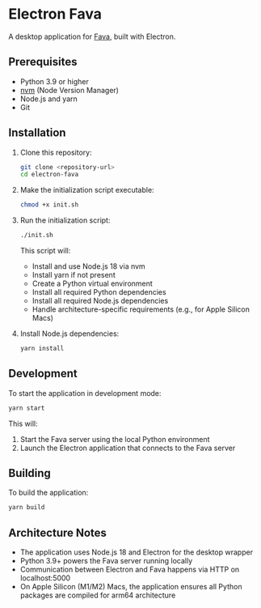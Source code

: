 # Electron Fava

A desktop application for [Fava](https://github.com/beancount/fava), built with Electron.

## Prerequisites

- Python 3.9 or higher
- [nvm](https://github.com/nvm-sh/nvm) (Node Version Manager)
- Node.js and yarn
- Git

## Installation

1. Clone this repository:
   ```bash
   git clone <repository-url>
   cd electron-fava
   ```

2. Make the initialization script executable:
   ```bash
   chmod +x init.sh
   ```

3. Run the initialization script:
   ```bash
   ./init.sh
   ```
   This script will:
   - Install and use Node.js 18 via nvm
   - Install yarn if not present
   - Create a Python virtual environment
   - Install all required Python dependencies
   - Install all required Node.js dependencies
   - Handle architecture-specific requirements (e.g., for Apple Silicon Macs)

4. Install Node.js dependencies:
   ```bash
   yarn install
   ```

## Development

To start the application in development mode:
```bash
yarn start
```

This will:
1. Start the Fava server using the local Python environment
2. Launch the Electron application that connects to the Fava server

## Building

To build the application:
```bash
yarn build
```

## Architecture Notes

- The application uses Node.js 18 and Electron for the desktop wrapper
- Python 3.9+ powers the Fava server running locally
- Communication between Electron and Fava happens via HTTP on localhost:5000
- On Apple Silicon (M1/M2) Macs, the application ensures all Python packages are compiled for arm64 architecture

